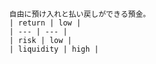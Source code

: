  
            自由に預け入れと払い戻しができる預金。
            | return | low |
            | --- | --- |
            | risk | low |
            | liquidity | high |
